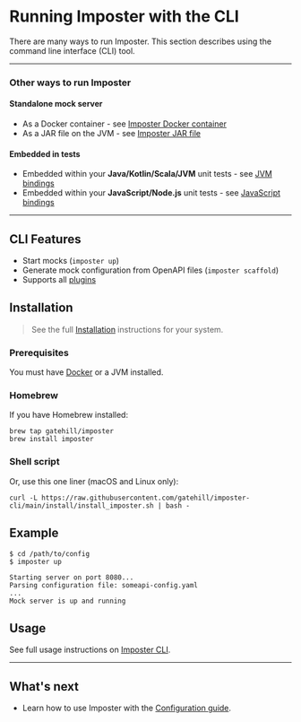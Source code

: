 # Running Imposter with the CLI

There are many ways to run Imposter. This section describes using the command line interface (CLI) tool.

---
### Other ways to run Imposter

#### Standalone mock server

- As a Docker container - see [Imposter Docker container](./run_imposter_docker.md)
- As a JAR file on the JVM - see [Imposter JAR file](./run_imposter_jar.md)

#### Embedded in tests

- Embedded within your **Java/Kotlin/Scala/JVM** unit tests - see [JVM bindings](../distro/embedded/README.md) 
- Embedded within your **JavaScript/Node.js** unit tests - see [JavaScript bindings](https://github.com/gatehill/imposter-js)

---

## CLI Features

- Start mocks (`imposter up`)
- Generate mock configuration from OpenAPI files (`imposter scaffold`)
- Supports all [plugins](./features_plugins.md)

## Installation

> See the full [Installation](https://github.com/gatehill/imposter-cli/blob/main/docs/install.md) instructions for your system.

### Prerequisites

You must have [Docker](https://docs.docker.com/get-docker/) or a JVM installed.

### Homebrew

If you have Homebrew installed:

    brew tap gatehill/imposter
    brew install imposter

### Shell script

Or, use this one liner (macOS and Linux only):

```shell
curl -L https://raw.githubusercontent.com/gatehill/imposter-cli/main/install/install_imposter.sh | bash -
```

## Example

```shell
$ cd /path/to/config
$ imposter up

Starting server on port 8080...
Parsing configuration file: someapi-config.yaml
...
Mock server is up and running
```

## Usage

See full usage instructions on [Imposter CLI](https://github.com/gatehill/imposter-cli).

---

## What's next

- Learn how to use Imposter with the [Configuration guide](configuration.md).
